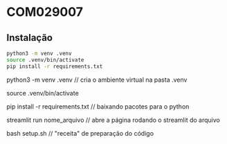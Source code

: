 # COM029007

## Instalação
```sh
python3 -m venv .venv
source .venv/bin/activate
pip install -r requirements.txt
```
python3 -m venv .venv // cria o ambiente virtual na pasta .venv

source .venv/bin/activate

pip install -r requirements.txt // baixando pacotes para o python

streamlit run nome_arquivo // abre a página rodando o streamlit do arquivo

bash setup.sh // "receita" de preparação do código